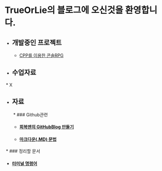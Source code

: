 # TrueOrLie의 블로그에 오신것을 환영합니다.

* ## 개발중인 프로젝트 
  * [CPP를 이용한 콘솔RPG](https://github.com/TrueOrLie/RPGGaming)
  

* ## 수업자료
  * X

* ## 자료

   * ### Github관련
   * #### [회복맨의 GitHubBlog 만들기](http://recoveryman.tistory.com/321?category=635733)
   * #### [마크다운(.MD) 문법](http://blog.hyeyoonjung.com/2017/05/30/how-to-use-markdown/)
   
  * ### 정리할 문서
   * #### [터미널 명령어](https://www.mireene.com/webimg/linux_tip1.htm)

     
